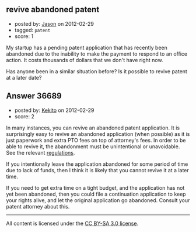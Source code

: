 ## revive abandoned patent

- posted by: [Jason](https://stackexchange.com/users/-1/16688-jason) on 2012-02-29
- tagged: `patent`
- score: 1

My startup has a pending patent application that has recently been abandoned due to the inability to make the payment to respond to an office action. It costs thousands of dollars that we don't have right now. 

Has anyone been in a similar situation before? Is it possible to revive patent at a later date?


## Answer 36689

- posted by: [Kekito](https://stackexchange.com/users/-1/5898-kekito) on 2012-02-29
- score: 2

<p>In many instances, you can revive an abandoned patent application.  It is surprisingly easy to revive an abandoned application (when possible) as it is just paperwork and extra PTO fees on top of attorney's fees.  In order to be able to revive it, the abandonment must be unintentional or unavoidable.  See the relevant <a href="http://www.uspto.gov/web/offices/pac/mpep/documents/appxr_1_137.htm" rel="nofollow">regulations</a>.</p>

<p>If you intentionally leave the application abandoned for some period of time due to lack of funds, then I think it is likely that you cannot revive it at a later time.</p>

<p>If you need to get extra time on a tight budget, and the application has not yet been abandoned, then you could file a continuation application to keep your rights alive, and let the original application go abandoned.  Consult your patent attorney about this.</p>




---

All content is licensed under the [CC BY-SA 3.0 license](https://creativecommons.org/licenses/by-sa/3.0/).
